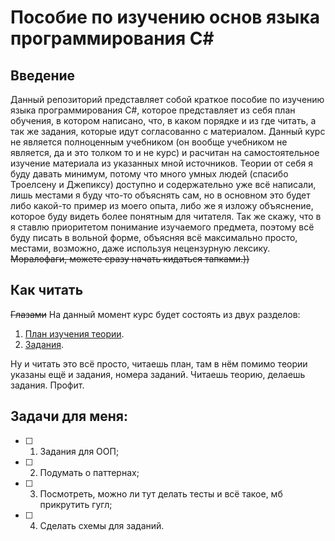 # Пособие по изучению основ языка программирования C#

## Введение

Данный репозиторий представляет собой краткое пособие по изучению языка программирования C#, которое представляет из себя план обучения, в котором написано, что, в каком порядке и из где читать, а так же задания, которые идут согласованно с материалом. Данный курс не является полноценным учебником (он вообще учебником не является, да и это толком то и не курс) и расчитан на самостоятельное изучение материала из указанных мной источников. Теории от себя я буду давать минимум, потому что много умных людей (спасибо Троелсену и Джепиксу) доступно и содержательно уже всё написали, лишь местами я буду что-то объяснять сам, но в основном это будет либо какой-то пример из моего опыта, либо же я изложу объяснение, которое буду видеть более понятным для читателя. Так же скажу, что в я ставлю приоритетом понимание изучаемого предмета, поэтому всё буду писать в вольной форме, объясняя всё максимально просто, местами, возможно, даже используя нецензурную лексику. ~~Моралофаги, можете сразу начать кидаться тапками.))~~ 

## Как читать

~~Глазами~~ На данный момент курс будет состоять из двух разделов:
1. [План изучения теории](https://github.com/ArtemGB/Csharp-Learning-Course/blob/master/%D0%9F%D0%BB%D0%B0%D0%BD%20%D0%B8%D0%B7%D1%83%D1%87%D0%B5%D0%BD%D0%B8%D1%8F%20%D1%82%D0%B5%D0%BE%D1%80%D0%B8%D0%B8.md).
2. [Задания](https://github.com/ArtemGB/Csharp-Learning-Course/blob/master/%D0%97%D0%B0%D0%B4%D0%B0%D0%BD%D0%B8%D1%8F.md).

Ну и читать это всё просто, читаешь план, там в нём помимо теории указаны ещё и задания, номера заданий. Читаешь теорию, делаешь задания. Профит.

## Задачи для меня:

- [ ] 1. Задания для ООП;
- [ ] 2. Подумать о паттернах;
- [ ] 3. Посмотреть, можно ли тут делать тесты и всё такое, мб прикрутить гугл;
- [ ] 4. Сделать схемы для заданий.
